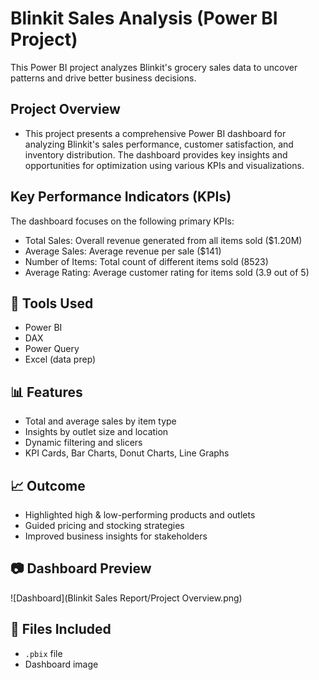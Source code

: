# Blinkit Sales Analysis (Power BI Project)

This Power BI project analyzes Blinkit's grocery sales data to uncover patterns and drive better business decisions.

## Project Overview
- This project presents a comprehensive Power BI dashboard for analyzing Blinkit's sales performance, customer satisfaction, and inventory distribution. The dashboard provides key insights and opportunities for     optimization using various KPIs and visualizations.

## Key Performance Indicators (KPIs)
The dashboard focuses on the following primary KPIs:

- Total Sales: Overall revenue generated from all items sold ($1.20M)
- Average Sales: Average revenue per sale ($141)
- Number of Items: Total count of different items sold (8523)
- Average Rating: Average customer rating for items sold (3.9 out of 5)
## 🔧 Tools Used
- Power BI
- DAX
- Power Query
- Excel (data prep)

## 📊 Features
- Total and average sales by item type
- Insights by outlet size and location
- Dynamic filtering and slicers
- KPI Cards, Bar Charts, Donut Charts, Line Graphs

## 📈 Outcome
- Highlighted high & low-performing products and outlets
- Guided pricing and stocking strategies
- Improved business insights for stakeholders

## 📷 Dashboard Preview
![Dashboard](Blinkit Sales Report/Project Overview.png)

## 📂 Files Included
- `.pbix` file
- Dashboard image
